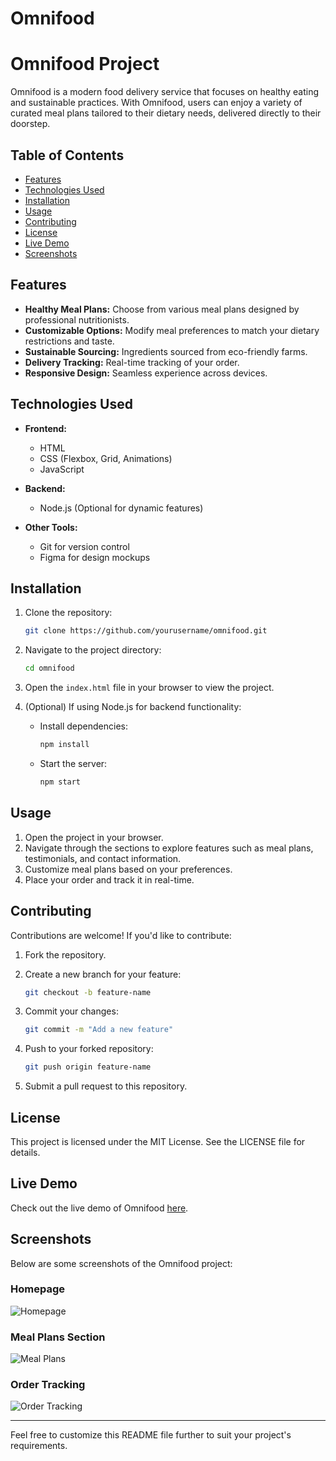 # Omnifood

# Omnifood Project

Omnifood is a modern food delivery service that focuses on healthy eating and sustainable practices. With Omnifood, users can enjoy a variety of curated meal plans tailored to their dietary needs, delivered directly to their doorstep.

## Table of Contents

- [Features](#features)
- [Technologies Used](#technologies-used)
- [Installation](#installation)
- [Usage](#usage)
- [Contributing](#contributing)
- [License](#license)
- [Live Demo](#live-demo)
- [Screenshots](#screenshots)

## Features

- **Healthy Meal Plans:** Choose from various meal plans designed by professional nutritionists.
- **Customizable Options:** Modify meal preferences to match your dietary restrictions and taste.
- **Sustainable Sourcing:** Ingredients sourced from eco-friendly farms.
- **Delivery Tracking:** Real-time tracking of your order.
- **Responsive Design:** Seamless experience across devices.

## Technologies Used

- **Frontend:**

  - HTML
  - CSS (Flexbox, Grid, Animations)
  - JavaScript

- **Backend:**

  - Node.js (Optional for dynamic features)

- **Other Tools:**
  - Git for version control
  - Figma for design mockups

## Installation

1. Clone the repository:

   ```bash
   git clone https://github.com/yourusername/omnifood.git
   ```

2. Navigate to the project directory:

   ```bash
   cd omnifood
   ```

3. Open the `index.html` file in your browser to view the project.

4. (Optional) If using Node.js for backend functionality:
   - Install dependencies:
     ```bash
     npm install
     ```
   - Start the server:
     ```bash
     npm start
     ```

## Usage

1. Open the project in your browser.
2. Navigate through the sections to explore features such as meal plans, testimonials, and contact information.
3. Customize meal plans based on your preferences.
4. Place your order and track it in real-time.

## Contributing

Contributions are welcome! If you'd like to contribute:

1. Fork the repository.
2. Create a new branch for your feature:

   ```bash
   git checkout -b feature-name
   ```

3. Commit your changes:

   ```bash
   git commit -m "Add a new feature"
   ```

4. Push to your forked repository:

   ```bash
   git push origin feature-name
   ```

5. Submit a pull request to this repository.

## License

This project is licensed under the MIT License. See the LICENSE file for details.

## Live Demo

Check out the live demo of Omnifood [here](https://your-live-demo-link.com).

## Screenshots

Below are some screenshots of the Omnifood project:

### Homepage

![Homepage](path/to/homepage-screenshot.png)

### Meal Plans Section

![Meal Plans](path/to/meal-plans-screenshot.png)

### Order Tracking

![Order Tracking](path/to/order-tracking-screenshot.png)

---

Feel free to customize this README file further to suit your project's requirements.
